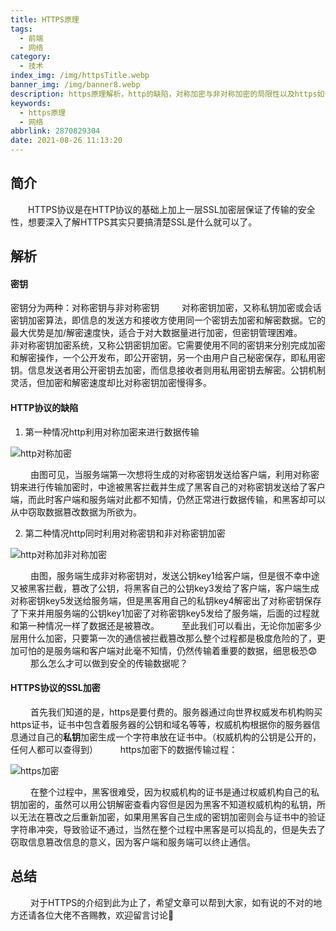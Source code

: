 ```yaml
---
title: HTTPS原理
tags:
  - 前端
  - 网络
category:
  - 技术
index_img: /img/httpsTitle.webp
banner_img: /img/banner8.webp
description: https原理解析，http的缺陷，对称加密与非对称加密的局限性以及https如何解决
keywords:
  - https原理
  - 网络
abbrlink: 2870829304
date: 2021-08-26 11:13:20
---
```


## 简介
&emsp;&emsp;HTTPS协议是在HTTP协议的基础上加上一层SSL加密层保证了传输的安全性，想要深入了解HTTPS其实只要搞清楚SSL是什么就可以了。

## 解析
#### 密钥
密钥分为两种：对称密钥与非对称密钥
&emsp;&emsp; 对称密钥加密，又称私钥加密或会话密钥加密算法，即信息的发送方和接收方使用同一个密钥去加密和解密数据。它的最大优势是加/解密速度快，适合于对大数据量进行加密，但密钥管理困难。
&emsp;&emsp; 非对称密钥加密系统，又称公钥密钥加密。它需要使用不同的密钥来分别完成加密和解密操作，一个公开发布，即公开密钥，另一个由用户自己秘密保存，即私用密钥。信息发送者用公开密钥去加密，而信息接收者则用私用密钥去解密。公钥机制灵活，但加密和解密速度却比对称密钥加密慢得多。
#### HTTP协议的缺陷
1. 第一种情况http利用对称加密来进行数据传输

![http对称加密](/img/http对称加密.webp)

&emsp;&emsp; 由图可见，当服务端第一次想将生成的对称密钥发送给客户端，利用对称密钥来进行传输加密时，中途被黑客拦截并生成了黑客自己的对称密钥发送给了客户端，而此时客户端和服务端对此都不知情，仍然正常进行数据传输，和黑客却可以从中窃取数据篡改数据为所欲为。

2. 第二种情况http同时利用对称密钥和非对称密钥加密

![http对称加非对称加密](/img/http非对称加对称加密.webp)

&emsp;&emsp; 由图，服务端生成非对称密钥对，发送公钥key1给客户端，但是很不幸中途又被黑客拦截，篡改了公钥，将黑客自己的公钥key3发给了客户端，客户端生成对称密钥key5发送给服务端，但是黑客用自己的私钥key4解密出了对称密钥保存了下来并用服务端的公钥key1加密了对称密钥key5发给了服务端，后面的过程就和第一种情况一样了数据还是被篡改。
&emsp;&emsp; 至此我们可以看出，无论你加密多少层用什么加密，只要第一次的通信被拦截篡改那么整个过程都是极度危险的了，更加可怕的是服务端和客户端对此毫不知情，仍然传输着重要的数据，细思极恐😨
&emsp;&emsp; 那么怎么才可以做到安全的传输数据呢？
#### HTTPS协议的SSL加密
&emsp;&emsp; 首先我们知道的是，https是要付费的。服务器通过向世界权威发布机构购买https证书，证书中包含着服务器的公钥和域名等等，权威机构根据你的服务器信息通过自己的**私钥**加密生成一个字符串放在证书中。（权威机构的公钥是公开的，任何人都可以查得到）
&emsp;&emsp; https加密下的数据传输过程：

![https加密](/img/https加密.webp)

&emsp;&emsp; 在整个过程中，黑客很难受，因为权威机构的证书是通过权威机构自己的私钥加密的，虽然可以用公钥解密查看内容但是因为黑客不知道权威机构的私钥，所以无法在篡改之后重新加密，如果用黑客自己生成的密钥加密则会与证书中的验证字符串冲突，导致验证不通过，当然在整个过程中黑客是可以捣乱的，但是失去了窃取信息篡改信息的意义，因为客户端和服务端可以终止通信。
## 总结
&emsp;&emsp; 对于HTTPS的介绍到此为止了，希望文章可以帮到大家，如有说的不对的地方还请各位大佬不吝赐教，欢迎留言讨论👏



 